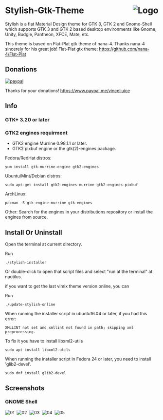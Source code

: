 <img src="https://github.com/vinceliuice/stylish-gtk-theme/blob/images/logo.png" alt="Logo" align="right" /> Stylish-Gtk-Theme
======

Stylish is a flat Material Design theme for GTK 3, GTK 2 and Gnome-Shell which supports GTK 3 and GTK 2 based desktop environments like Gnome, Unity, Budgie, Pantheon, XFCE, Mate, etc.

This theme is based on Flat-Plat gtk theme of nana-4. Thanks nana-4 sincerely for his great job! 
Flat-Plat gtk theme: https://github.com/nana-4/Flat-Plat

## Donations
[![paypal](https://www.paypalobjects.com/webstatic/paypalme/images/pp_logo_small.png "Donations")](https://www.paypal.me/vinceliuice) 

Thanks for your donations! https://www.paypal.me/vinceliuice

## Info

### GTK+ 3.20 or later

### GTK2 engines requirment
- GTK2 engine Murrine 0.98.1.1 or later.
- GTK2 pixbuf engine or the gtk(2)-engines package.

Fedora/RedHat distros:

    yum install gtk-murrine-engine gtk2-engines

Ubuntu/Mint/Debian distros:

    sudo apt-get install gtk2-engines-murrine gtk2-engines-pixbuf

ArchLinux:

    pacman -S gtk-engine-murrine gtk-engines

Other:
Search for the engines in your distributions repository or install the engines from source.
## Install Or Uninstall

Open the terminal at current directory.


Run


    ./stylish-installer


Or double-click to open that script files and select "run at the terminal" at nautilus.



if you want to get the last vimix theme version online, you can

Run


    ./update-stylish-online


When running the installer script in ubuntu16.04 or later, if you had this error:

    XMLLINT not set and xmllint not found in path; skipping xml preprocessing.

To fix it you have to install libxml2-utils

    sudo apt install libxml2-utils

When running the installer script in Fedora 24 or later, you need to install 'glib2-devel'.

    sudo dnf install glib2-devel

## Screenshots

### GNOME Shell
![01](https://github.com/vinceliuice/stylish-gtk-theme/blob/images/screenshot1.jpeg?raw=true) 
![02](https://github.com/vinceliuice/stylish-gtk-theme/blob/images/screenshot2.jpeg?raw=true) 
![03](https://github.com/vinceliuice/stylish-gtk-theme/blob/images/screenshot3.jpeg?raw=true) 
![04](https://github.com/vinceliuice/stylish-gtk-theme/blob/images/screenshot4.jpeg?raw=true) 
![05](https://github.com/vinceliuice/stylish-gtk-theme/blob/images/screenshot5.jpeg?raw=true)
